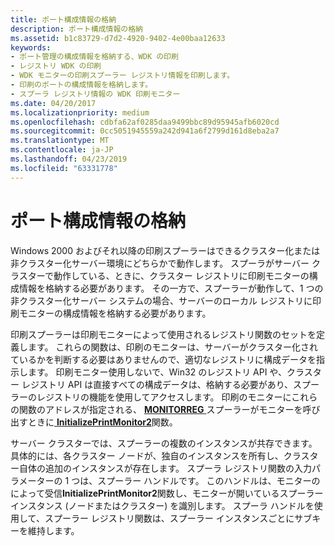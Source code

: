 ```yaml
---
title: ポート構成情報の格納
description: ポート構成情報の格納
ms.assetid: b1c83729-d7d2-4920-9402-4e00baa12633
keywords:
- ポート管理の構成情報を格納する、WDK の印刷
- レジストリ WDK の印刷
- WDK モニターの印刷スプーラー レジストリ情報を印刷します。
- 印刷のポートの構成情報を格納します。
- スプーラ レジストリ情報の WDK 印刷モニター
ms.date: 04/20/2017
ms.localizationpriority: medium
ms.openlocfilehash: cdbfa62af0285daa9499bbc89d95945afb6020cd
ms.sourcegitcommit: 0cc5051945559a242d941a6f2799d161d8eba2a7
ms.translationtype: MT
ms.contentlocale: ja-JP
ms.lasthandoff: 04/23/2019
ms.locfileid: "63331778"
---
```

# <a name="storing-port-configuration-information"></a>ポート構成情報の格納





Windows 2000 およびそれ以降の印刷スプーラーはできるクラスター化または非クラスター化サーバー環境にどちらかで動作します。 スプーラがサーバー クラスターで動作している、ときに、クラスター レジストリに印刷モニターの構成情報を格納する必要があります。 その一方で、スプーラーが動作して、1 つの非クラスター化サーバー システムの場合、サーバーのローカル レジストリに印刷モニターの構成情報を格納する必要があります。

印刷スプーラーは印刷モニターによって使用されるレジストリ関数のセットを定義します。 これらの関数は、印刷のモニターは、サーバーがクラスター化されているかを判断する必要はありませんので、適切なレジストリに構成データを指示します。 印刷モニター使用しないで、Win32 のレジストリ API や、クラスター レジストリ API は直接すべての構成データは、格納する必要があり、スプーラーのレジストリの機能を使用してアクセスします。 印刷のモニターにこれらの関数のアドレスが指定される、 [ **MONITORREG** ](https://msdn.microsoft.com/library/windows/hardware/ff557537)スプーラーがモニターを呼び出すときに[ **InitializePrintMonitor2**](https://msdn.microsoft.com/library/windows/hardware/ff551605)関数。

サーバー クラスターでは、スプーラーの複数のインスタンスが共存できます。 具体的には、各クラスター ノードが、独自のインスタンスを所有し、クラスター自体の追加のインスタンスが存在します。 スプーラ レジストリ関数の入力パラメーターの 1 つは、スプーラー ハンドルです。 このハンドルは、モニターのによって受信**InitializePrintMonitor2**関数し、モニターが開いているスプーラー インスタンス (ノードまたはクラスター) を識別します。 スプーラ ハンドルを使用して、スプーラー レジストリ関数は、スプーラー インスタンスごとにサブキーを維持します。

 

 




